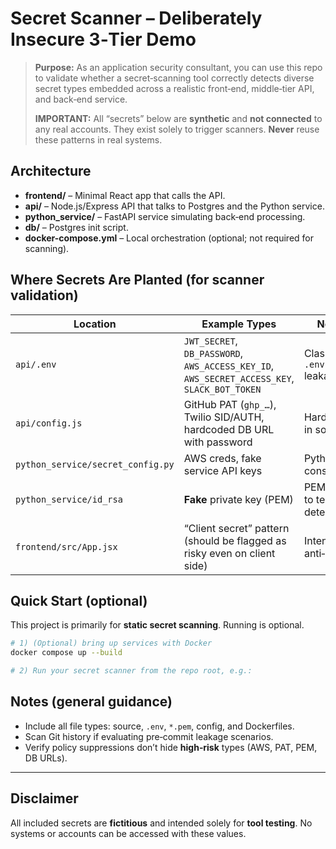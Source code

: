 # Secret Scanner – Deliberately Insecure 3‑Tier Demo

> **Purpose:** As an application security consultant, you can use this repo to validate whether a secret‑scanning tool correctly detects diverse secret types embedded across a realistic front‑end, middle‑tier API, and back‑end service.
>
> **IMPORTANT:** All “secrets” below are **synthetic** and **not connected** to any real accounts. They exist solely to trigger scanners. **Never** reuse these patterns in real systems.

## Architecture
- **frontend/** – Minimal React app that calls the API.
- **api/** – Node.js/Express API that talks to Postgres and the Python service.
- **python_service/** – FastAPI service simulating back‑end processing.
- **db/** – Postgres init script.
- **docker-compose.yml** – Local orchestration (optional; not required for scanning).

## Where Secrets Are Planted (for scanner validation)
| Location | Example Types | Notes |
|---|---|---|
| `api/.env` | `JWT_SECRET`, `DB_PASSWORD`, `AWS_ACCESS_KEY_ID`, `AWS_SECRET_ACCESS_KEY`, `SLACK_BOT_TOKEN` | Classic `.env` leakage |
| `api/config.js` | GitHub PAT (`ghp_…`), Twilio SID/AUTH, hardcoded DB URL with password | Hardcoded in source |
| `python_service/secret_config.py` | AWS creds, fake service API keys | Python constants |
| `python_service/id_rsa` | **Fake** private key (PEM) | PEM block to test detectors |
| `frontend/src/App.jsx` | “Client secret” pattern (should be flagged as risky even on client side) | Intentional anti‑pattern |



## Quick Start (optional)
This project is primarily for **static secret scanning**. Running is optional.

```bash
# 1) (Optional) bring up services with Docker
docker compose up --build

# 2) Run your secret scanner from the repo root, e.g.:

```

## Notes (general guidance)
- Include all file types: source, `.env`, `*.pem`, config, and Dockerfiles.
- Scan Git history if evaluating pre‑commit leakage scenarios.
- Verify policy suppressions don’t hide **high‑risk** types (AWS, PAT, PEM, DB URLs).

---

## Disclaimer
All included secrets are **fictitious** and intended solely for **tool testing**. No systems or accounts can be accessed with these values.
